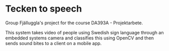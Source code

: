 # Tecken to speech


Group Fjälluggla's project for the course DA393A - Projektarbete.

This system takes video of people using Swedish sign language through an embedded systems camera
and classifies this using OpenCV and then sends sound bites to a client on a mobile app.
